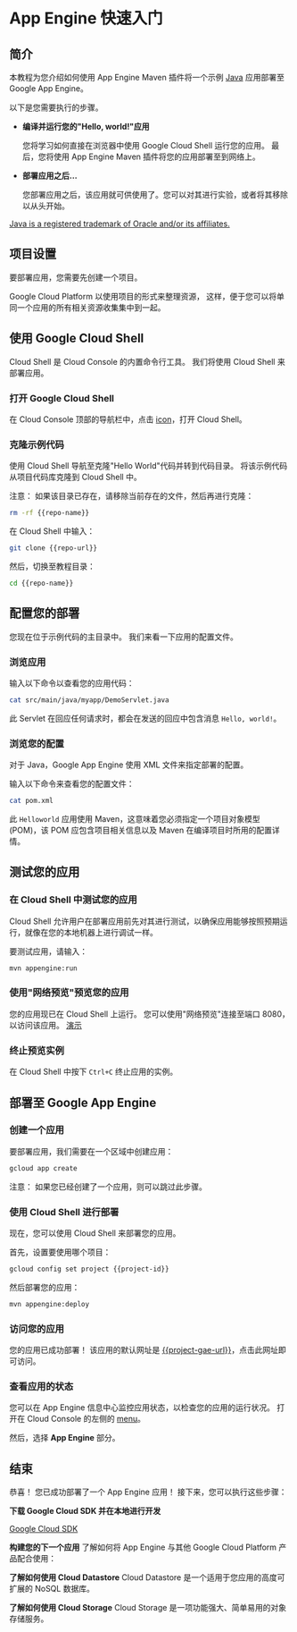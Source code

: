 # App Engine 快速入门

<walkthrough-test-start-page url="/getting-started?tutorial=java_gae_quickstart_2"/>

<walkthrough-tutorial-url url="https://cloud.google.com/appengine/docs/java/quickstart"/>

<walkthrough-watcher-constant key="repo-url" value="https://github.com/GoogleCloudPlatform/appengine-try-java" />

<walkthrough-watcher-constant key="repo-name" value="appengine-try-java"/>

## 简介

本教程为您介绍如何使用 App Engine Maven 插件将一个示例 [Java][java] 应用部署至 Google App Engine。

以下是您需要执行的步骤。

*   **编译并运行您的"Hello, world!"应用**

    您将学习如何直接在浏览器中使用 Google Cloud Shell 运行您的应用。 最后，您将使用 App Engine Maven
    插件将您的应用部署至到网络上。

*   **部署应用之后…**

    您部署应用之后，该应用就可供使用了。您可以对其进行实验，或者将其移除以从头开始。

[Java is a registered trademark of Oracle and/or its affiliates.](walkthrough://footnote)

<walkthrough-devshell-precreate/>

## 项目设置

要部署应用，您需要先创建一个项目。

Google Cloud Platform 以使用项目的形式来整理资源， 这样，便于您可以将单同一个应用的所有相关资源收集集中到一起。

<walkthrough-project-setup/>

## 使用 Google Cloud Shell

Cloud Shell 是 Cloud Console 的内置命令行工具。 我们将使用 Cloud Shell 来部署应用。

### 打开 Google Cloud Shell

在 Cloud Console 顶部的导航栏中，点击 <walkthrough-cloud-shell-icon/>
[icon](walkthrough://spotlight-pointer?spotlightId=devshell-activate-button)，打开
Cloud Shell。

### 克隆示例代码

使用 Cloud Shell 导航至克隆"Hello World"代码并转到代码目录。 将该示例代码从项目代码库克隆到 Cloud Shell 中。

注意： 如果该目录已存在，请移除当前存在的文件，然后再进行克隆：

```bash
rm -rf {{repo-name}}
```

在 Cloud Shell 中输入：

```bash
git clone {{repo-url}}
```

然后，切换至教程目录：

```bash
cd {{repo-name}}
```

## 配置您的部署

您现在位于示例代码的主目录中。 我们来看一下应用的配置文件。

### 浏览应用

输入以下命令以查看您的应用代码：

```bash
cat src/main/java/myapp/DemoServlet.java
```

此 Servlet 在回应任何请求时，都会在发送的回应中包含消息 `Hello, world!`。

### 浏览您的配置

对于 Java，Google App Engine 使用 XML 文件来指定部署的配置。

输入以下命令来查看您的配置文件：

```bash
cat pom.xml
```

此 `Helloworld` 应用使用 Maven，这意味着您必须指定一个项目对象模型 (POM)，该 POM 应包含项目相关信息以及 Maven
在编译项目时所用的配置详情。

## 测试您的应用

### 在 Cloud Shell 中测试您的应用

Cloud Shell 允许用户在部署应用前先对其进行测试，以确保应用能够按照预期运行，就像在您的本地机器上进行调试一样。

要测试应用，请输入：

```bash
mvn appengine:run
```

<walkthrough-test-code-output
  text="module .* running at|Dev App Server is now running" />

### 使用"网络预览"预览您的应用

您的应用现已在 Cloud Shell 上运行。 您可以使用"网络预览"<walkthrough-web-preview-icon/>连接至端口
8080，以访问该应用。
[演示](walkthrough://spotlight-pointer?spotlightId=devshell-web-preview-button)

### 终止预览实例

在 Cloud Shell 中按下 `Ctrl+C` 终止应用的实例。

## 部署至 Google App Engine

### 创建一个应用

要部署应用，我们需要在一个区域中创建应用：

```bash
gcloud app create
```

注意： 如果您已经创建了一个应用，则可以跳过此步骤。

### 使用 Cloud Shell 进行部署

现在，您可以使用 Cloud Shell 来部署您的应用。

首先，设置要使用哪个项目：

```bash
gcloud config set project {{project-id}}
```

然后部署您的应用：

```bash
mvn appengine:deploy
```

<walkthrough-test-code-output text="Deployed (module|service)" />

### 访问您的应用

您的应用已成功部署！ 该应用的默认网址是
[{{project-gae-url}}](http://{{project-gae-url}})，点击此网址即可访问。

### 查看应用的状态

您可以在 App Engine 信息中心监控应用状态，以检查您的应用的运行状况。 打开在 Cloud Console 的左侧的
[menu](walkthrough://spotlight-pointer?spotlightId=console-nav-menu)。

然后，选择 **App Engine** 部分。

<walkthrough-menu-navigation sectionId="APPENGINE_SECTION"/>

## 结束

<walkthrough-conclusion-trophy/>

恭喜！ 您已成功部署了一个 App Engine 应用！ 接下来，您可以执行这些步骤：

**下载 Google Cloud SDK 并在本地进行开发**

[Google Cloud SDK][cloud-sdk-installer]

**构建您的下一个应用** 了解如何将 App Engine 与其他 Google Cloud Platform 产品配合使用：

<walkthrough-tutorial-card
  url="appengine/docs/java/datastore/"
  icon="DATASTORE_SECTION"
  label="datastore">
**了解如何使用 Cloud Datastore**
Cloud Datastore 是一个适用于您应用的高度可扩展的 NoSQL 数据库。
</walkthrough-tutorial-card>

<walkthrough-tutorial-card
  url="appengine/docs/go/googlecloudstorageclient/setting-up-cloud-storage/"
  icon="STORAGE_SECTION"
  label="cloudStorage">
**了解如何使用 Cloud Storage**
Cloud Storage 是一项功能强大、简单易用的对象存储服务。
</walkthrough-tutorial-card>

[java]: https://java.com/
[cloud-sdk-installer]: https://cloud.google.com/sdk/downloads#interactive
